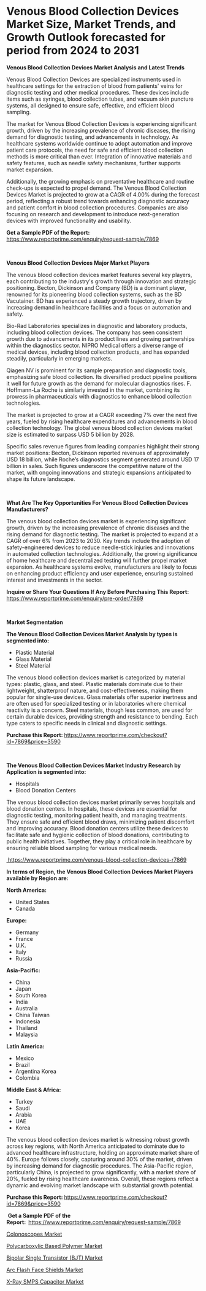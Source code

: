 <p><h1>Venous Blood Collection Devices Market Size, Market Trends, and Growth Outlook forecasted for period from 2024 to 2031</h1></p><p><strong>Venous Blood Collection Devices Market Analysis and Latest Trends</strong></p>
<p><p>Venous Blood Collection Devices are specialized instruments used in healthcare settings for the extraction of blood from patients' veins for diagnostic testing and other medical procedures. These devices include items such as syringes, blood collection tubes, and vacuum skin puncture systems, all designed to ensure safe, effective, and efficient blood sampling.</p><p>The market for Venous Blood Collection Devices is experiencing significant growth, driven by the increasing prevalence of chronic diseases, the rising demand for diagnostic testing, and advancements in technology. As healthcare systems worldwide continue to adopt automation and improve patient care protocols, the need for safe and efficient blood collection methods is more critical than ever. Integration of innovative materials and safety features, such as needle safety mechanisms, further supports market expansion.</p><p>Additionally, the growing emphasis on preventative healthcare and routine check-ups is expected to propel demand. The Venous Blood Collection Devices Market is projected to grow at a CAGR of 4.00% during the forecast period, reflecting a robust trend towards enhancing diagnostic accuracy and patient comfort in blood collection procedures. Companies are also focusing on research and development to introduce next-generation devices with improved functionality and usability.</p></p>
<p><strong>Get a Sample PDF of the Report:&nbsp;</strong> <a href="https://www.reportprime.com/enquiry/request-sample/7869">https://www.reportprime.com/enquiry/request-sample/7869</a></p>
<p>&nbsp;</p>
<p><strong>Venous Blood Collection Devices Major Market Players</strong></p>
<p><p>The venous blood collection devices market features several key players, each contributing to the industry's growth through innovation and strategic positioning. Becton, Dickinson and Company (BD) is a dominant player, renowned for its pioneering blood collection systems, such as the BD Vacutainer. BD has experienced a steady growth trajectory, driven by increasing demand in healthcare facilities and a focus on automation and safety.</p><p>Bio-Rad Laboratories specializes in diagnostic and laboratory products, including blood collection devices. The company has seen consistent growth due to advancements in its product lines and growing partnerships within the diagnostics sector. NIPRO Medical offers a diverse range of medical devices, including blood collection products, and has expanded steadily, particularly in emerging markets.</p><p>Qiagen NV is prominent for its sample preparation and diagnostic tools, emphasizing safe blood collection. Its diversified product pipeline positions it well for future growth as the demand for molecular diagnostics rises. F. Hoffmann-La Roche is similarly invested in the market, combining its prowess in pharmaceuticals with diagnostics to enhance blood collection technologies.</p><p>The market is projected to grow at a CAGR exceeding 7% over the next five years, fueled by rising healthcare expenditures and advancements in blood collection technology. The global venous blood collection devices market size is estimated to surpass USD 5 billion by 2028.</p><p>Specific sales revenue figures from leading companies highlight their strong market positions: Becton, Dickinson reported revenues of approximately USD 18 billion, while Roche’s diagnostics segment generated around USD 17 billion in sales. Such figures underscore the competitive nature of the market, with ongoing innovations and strategic expansions anticipated to shape its future landscape.</p></p>
<p>&nbsp;</p>
<p><strong>What Are The Key Opportunities For Venous Blood Collection Devices Manufacturers?</strong></p>
<p><p>The venous blood collection devices market is experiencing significant growth, driven by the increasing prevalence of chronic diseases and the rising demand for diagnostic testing. The market is projected to expand at a CAGR of over 6% from 2023 to 2030. Key trends include the adoption of safety-engineered devices to reduce needle-stick injuries and innovations in automated collection technologies. Additionally, the growing significance of home healthcare and decentralized testing will further propel market expansion. As healthcare systems evolve, manufacturers are likely to focus on enhancing product efficiency and user experience, ensuring sustained interest and investments in the sector.</p></p>
<p><strong>Inquire or Share Your Questions If Any Before Purchasing This Report:</strong> <a href="https://www.reportprime.com/enquiry/pre-order/7869">https://www.reportprime.com/enquiry/pre-order/7869</a></p>
<p>&nbsp;</p>
<p><strong>Market Segmentation</strong></p>
<p><strong>The Venous Blood Collection Devices Market Analysis by types is segmented into:</strong></p>
<p><ul><li>Plastic Material</li><li>Glass Material</li><li>Steel Material</li></ul></p>
<p><p>The venous blood collection devices market is categorized by material types: plastic, glass, and steel. Plastic materials dominate due to their lightweight, shatterproof nature, and cost-effectiveness, making them popular for single-use devices. Glass materials offer superior inertness and are often used for specialized testing or in laboratories where chemical reactivity is a concern. Steel materials, though less common, are used for certain durable devices, providing strength and resistance to bending. Each type caters to specific needs in clinical and diagnostic settings.</p></p>
<p><strong>Purchase this Report:&nbsp;</strong><a href="https://www.reportprime.com/checkout?id=7869&price=3590">https://www.reportprime.com/checkout?id=7869&price=3590</a></p>
<p>&nbsp;</p>
<p><strong>The Venous Blood Collection Devices Market Industry Research by Application is segmented into:</strong></p>
<p><ul><li>Hospitals</li><li>Blood Donation Centers</li></ul></p>
<p><p>The venous blood collection devices market primarily serves hospitals and blood donation centers. In hospitals, these devices are essential for diagnostic testing, monitoring patient health, and managing treatments. They ensure safe and efficient blood draws, minimizing patient discomfort and improving accuracy. Blood donation centers utilize these devices to facilitate safe and hygienic collection of blood donations, contributing to public health initiatives. Together, they play a critical role in healthcare by ensuring reliable blood sampling for various medical needs.</p></p>
<p><a href="https://www.reportprime.com/venous-blood-collection-devices-r7869">&nbsp;https://www.reportprime.com/venous-blood-collection-devices-r7869</a></p>
<p><strong>In terms of Region, the Venous Blood Collection Devices Market Players available by Region are:</strong></p>
<p>
    <p> <strong> North America: </strong>
        <ul>
            <li>United States</li>
            <li>Canada</li>
        </ul>
        </p> 
    <p> <strong> Europe: </strong>
        <ul>
            <li>Germany</li>
            <li>France</li>
            <li>U.K.</li>
            <li>Italy</li>
            <li>Russia</li>
        </ul>
        </p> 
    <p> <strong> Asia-Pacific: </strong>
        <ul>
            <li>China</li>
            <li>Japan</li>
            <li>South Korea</li>
            <li>India</li>
            <li>Australia</li>
            <li>China Taiwan</li>
            <li>Indonesia</li>
            <li>Thailand</li>
            <li>Malaysia</li>
        </ul>
        </p> 
    <p> <strong> Latin America: </strong>
        <ul>
            <li>Mexico</li>
            <li>Brazil</li>
            <li>Argentina Korea</li>
            <li>Colombia</li>
        </ul>
        </p> 
    <p> <strong> Middle East & Africa: </strong>
        <ul>
            <li>Turkey</li>
            <li>Saudi</li>
            <li>Arabia</li>
            <li>UAE</li>
            <li>Korea</li>
        </ul>
    </p>
    </p>
<p><p>The venous blood collection devices market is witnessing robust growth across key regions, with North America anticipated to dominate due to advanced healthcare infrastructure, holding an approximate market share of 40%. Europe follows closely, capturing around 30% of the market, driven by increasing demand for diagnostic procedures. The Asia-Pacific region, particularly China, is projected to grow significantly, with a market share of 20%, fueled by rising healthcare awareness. Overall, these regions reflect a dynamic and evolving market landscape with substantial growth potential.</p></p>
<p><strong>Purchase this Report: </strong><a href="https://www.reportprime.com/checkout?id=7869&price=3590">https://www.reportprime.com/checkout?id=7869&price=3590</a></p>
<p>&nbsp;<strong>Get a Sample PDF of the Report:&nbsp;&nbsp;</strong><a href="https://www.reportprime.com/enquiry/request-sample/7869">https://www.reportprime.com/enquiry/request-sample/7869</a></p>
<p><strong></strong></p>
<p><p><a href="https://www.linkedin.com/pulse/comprehensive-look-product-type-conventional-colonoscopesvirtual-bc2cf?trackingId=%2F0NmfL%2BPSA6dQSbk5sRtjA%3D%3D">Colonoscopes Market</a></p><p><a href="https://medium.com/@bosdendes/global-perspectives-on-polycarboxylic-based-polymer-market-trends-challenges-and-forecast-197d38408c49">Polycarboxylic Based Polymer Market</a></p><p><a href="https://issuu.com/reportprime-2/docs/bipolar-single-transistor-bjt-marke_87385b29450c6a">Bipolar Single Transistor (BJT) Market</a></p><p><a href="https://www.linkedin.com/pulse/how-regional-global-trends-shaping-arc-flash-face-shields-rsa3c?trackingId=BENCHYWzTvO6CBpOugxxqw%3D%3D">Arc Flash Face Shields Market</a></p><p><a href="https://medium.com/@chloeconn57/global-x-ray-smps-capacitor-market-landscape-future-trends-and-market-strategic-forecast-e986135a65b1">X-Ray SMPS Capacitor Market</a></p></p>